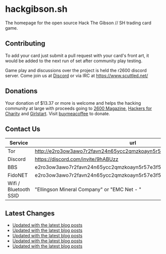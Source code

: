 # hackgibson.sh
The homepage for the open source Hack The Gibson // SH trading card game.


## Contributing

To add your card just submit a pull request with your card's front art, it would be added to the next run of set after community play testing.

Game play and discussions over the project is held the r2600 discord server. Come join us at [Discord](https://discord.com/invite/9hABUzz) or via IRC at https://www.scuttled.net/


## Donations

Your donation of $13.37 or more is welcome and helps the hacking community at large with proceeds going to [2600 Magazine](https://2600.com/), [Hackers for Charity](https://hackersforcharity.org) and [Girlstart](https://girlstart.org).  Visit [buymeacoffee](https://www.buymeacoffee.com/hackgibson.sh) to donate.


## Contact Us

Service | url
-|-
Tor | http://e2ro3ow3awo7r2favn24n65ycc2qmzkoayn5r57e3f56nvjwdcgg32ad.onion
Discord | https://discord.com/invite/9hABUzz
BBS | e2ro3ow3awo7r2favn24n65ycc2qmzkoayn5r57e3f56nvjwdcgg32ad.onion:23
FidoNET | e2ro3ow3awo7r2favn24n65ycc2qmzkoayn5r57e3f56nvjwdcgg32ad.onion:24554
Wifi / Bluetooth SSID | "Ellingson Mineral Company" or "EMC Net - <fidonet address>"

## Latest Changes
<!-- BLOG-POST-LIST:START -->
- [Updated with the latest blog posts](https://github.com/DFW2600/hackgibson.sh/commit/fdde31523dc387ba3da507fdd9fbd04670e0f8b6)
- [Updated with the latest blog posts](https://github.com/DFW2600/hackgibson.sh/commit/d48953fa3431e5b11a0c7e5a2c25922b3cadc31e)
- [Updated with the latest blog posts](https://github.com/DFW2600/hackgibson.sh/commit/2111401efd75217561b08e5692c641adc3c5762d)
- [Updated with the latest blog posts](https://github.com/DFW2600/hackgibson.sh/commit/2aabd0f83db99386cee34c3e7d774563ef210cef)
- [Updated with the latest blog posts](https://github.com/DFW2600/hackgibson.sh/commit/6a682027c7bb3484a2a5fbd033f92d4382f4d784)
<!-- BLOG-POST-LIST:END -->
